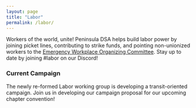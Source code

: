 ```yaml
---
layout: page
title: "Labor"
permalink: /labor/
---
```


Workers of the world, unite! Peninsula DSA helps build labor power by joining picket lines, contributing to strike funds, and pointing non-unionized workers to the [Emergency Workplace Organizing Committee](https://workerorganizing.org/). Stay up to date by joining #labor on our Discord!

<h3>Current Campaign</h3>
The newly re-formed Labor working group is developing a transit-oriented campaign. Join us in developing our campaign proposal for our upcoming chapter convention!

